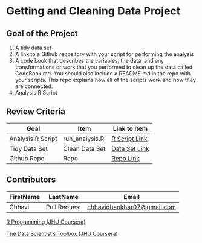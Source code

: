 # Getting and Cleaning Data Project

## Goal of the Project
1. A tidy data set 
2. A link to a Github repository with your script for performing the analysis 
3. A code book that describes the variables, the data, and any transformations or work that you performed to clean up the data called CodeBook.md. You should also include a README.md in the repo with your scripts. This repo explains how all of the scripts work and how they are connected.
4. Analysis R Script

## Review Criteria

Goal | Item | Link to Item
--- | --- | ---
Analysis R Script |  run_analysis.R |  [R Script Link](https://github.com/Chdh11/DataCleaning/blob/main/run_analysis.R)
Tidy Data Set |  Clean Data Set |  [Data Set Link](https://github.com/Chdh11/DataCleaning/blob/main/tidyData.txt)
Github Repo | Repo |  [Repo Link](https://github.com/Chdh11/DataCleaning)

## Contributors

FirstName | LastName | Email
--- | --- | ---
Chhavi |  Pull Request | <chhavidhankhar07@gmail.com>



[R Programming (JHU Coursera)](https://medium.com/@GalarnykMichael/in-progress-review-course-2-r-programming-jhu-coursera-ad27086d8438#.bzzr29fvo "Review + data.table")

[The Data Scientist’s Toolbox (JHU Coursera)](https://medium.com/@GalarnykMichael/review-course-1-the-data-scientists-toolbox-jhu-coursera-4d7459458821#.5jpg133ln "Review + Going over Parts of Quiz")
